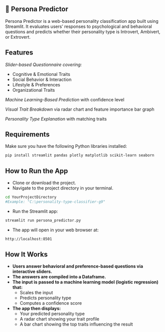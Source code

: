 ## **🧠 Persona Predictor**
Persona Predictor is a web-based personality classification app built using Streamlit. It evaluates users’ responses to psychological and behavioral questions and predicts whether their personality type is Introvert, Ambivert, or Extrovert.

## **Features**
_Slider-based Questionnaire covering:_
- Cognitive & Emotional Traits
- Social Behavior & Interaction
- Lifestyle & Preferences
- Organizational Traits
 
_Machine Learning-Based Prediction_ with confidence level

_Visual Trait Breakdown_ via radar chart and feature importance bar graph

_Personality Type Explanation_ with matching traits

## **Requirements**
Make sure you have the following Python libraries installed:  
```bash
pip install streamlit pandas plotly matplotlib scikit-learn seaborn  
```

## **How to Run the App**
- Clone or download the project.
- Navigate to the project directory in your terminal.
```bash
cd YourProjectDirectory
#Example: "C:\personality-type-classifier-g9"
```
- Run the Streamlit app:
```bash
streamlit run persona_predictor.py
```
- The app will open in your web browser at:
```bash
http://localhost:8501
```

## **How It Works**
- **Users answer behavioral and preference-based questions via interactive sliders.**
- **The answers are compiled into a Dataframe.**
- **The input is passed to a machine learning model (logistic regression) that:**
  - Scales the input
  - Predicts personality type
  - Computes a confidence score
- **The app then displays:**
  - Your predicted personality type
  - A radar chart showing your trait profile
  - A bar chart showing the top traits influencing the result
